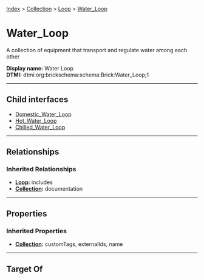 [Index](../../../index.md) > [Collection](../../Collection.md) > [Loop](../Loop.md) > [Water_Loop](#)
# Water_Loop

A collection of equipment that transport and regulate water among each other


**Display name:** Water Loop<br />
**DTMI:** dtmi:org:brickschema:schema:Brick:Water_Loop;1

---

## Child interfaces
* [Domestic_Water_Loop](Domestic_Water_Loop.md)
* [Hot_Water_Loop](Hot_Water_Loop.md)
* [Chilled_Water_Loop](Chilled_Water_Loop.md)

---

## Relationships

### Inherited Relationships
* **[Loop](../Loop.md):** includes
* **[Collection](../../Collection.md):** documentation

---

## Properties

### Inherited Properties
* **[Collection](../../Collection.md):** customTags, externalIds, name

---

## Target Of
